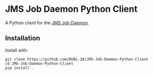 # JMS Job Daemon Python Client

A Python client for the [JMS Job Daemon](https://github.com/RUBi-ZA/JMS-Job-Daemon).

## Installation

Install with:

```
git clone https://github.com/RUBi-ZA/JMS-Job-Daemon-Python-Client
cd JMS-Job-Daemon-Python-Client
pip install .
```